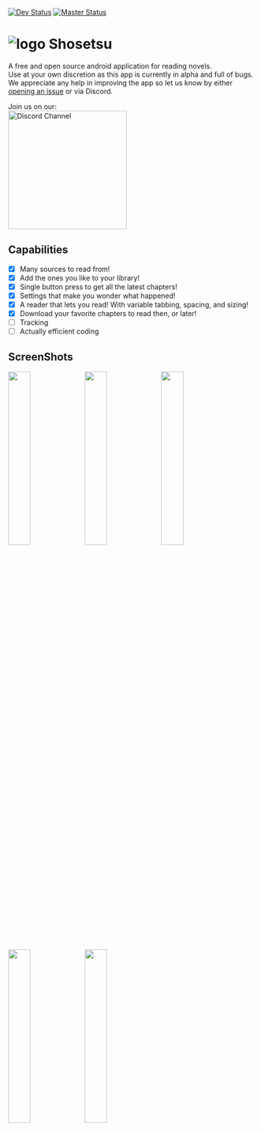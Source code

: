 [![Dev Status](https://travis-ci.com/Doomsdayrs/shosetsu.svg?branch=development)](https://travis-ci.com/Doomsdayrs/shosetsu)
[![Master Status](https://travis-ci.com/Doomsdayrs/shosetsu.svg?branch=master)](https://travis-ci.com/Doomsdayrs/shosetsu)

# ![logo](https://github.com/Doomsdayrs/shosetsu/raw/master/app/src/main/res/mipmap-hdpi/ic_launcher.png) Shosetsu

A free and open source android application for reading novels.  
Use at your own discretion as this app is currently in alpha and full of bugs. 
We appreciate any help in improving the app so let us know by either [opening an issue](../../issues/new) or via Discord.

Join us on our:  
  <a href="https://discord.gg/ttSX7gB"><img alt="Discord Channel" src="https://discordapp.com/assets/e4923594e694a21542a489471ecffa50.svg" width=240px></a>

## Capabilities
- [x] Many sources to read from!
- [x] Add the ones you like to your library!
- [x] Single button press to get all the latest chapters!
- [x] Settings that make you wonder what happened!
- [x] A reader that lets you read! With variable tabbing, spacing, and sizing!
- [x] Download your favorite chapters to read then, or later!
- [ ] Tracking
- [ ] Actually efficient coding

## ScreenShots
<img src="./screenshots/0.png" width="30%"></img>
<img src="./screenshots/1.png" width="30%"></img>
<img src="./screenshots/2.png" width="30%"></img>
<img src="./screenshots/3.png" width="30%"></img>
<img src="./screenshots/4.png" width="30%"></img>
